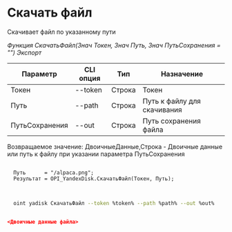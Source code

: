﻿---
sidebar_position: 7
---

# Скачать файл
 Скачивает файл по указанному пути


*Функция СкачатьФайл(Знач Токен, Знач Путь, Знач ПутьСохранения = "") Экспорт*

  | Параметр | CLI опция | Тип | Назначение |
  |-|-|-|-|
  | Токен | --token | Строка | Токен |
  | Путь | --path | Строка | Путь к файлу для скачивания |
  | ПутьСохранения | --out | Строка | Путь сохранения файла |

  
  Возвращаемое значение:   ДвоичныеДанные,Строка - Двоичные данные или путь к файлу при указании параметра ПутьСохранения

```bsl title="Пример кода"
	
  Путь      = "/alpaca.png";
  Результат = OPI_YandexDisk.СкачатьФайл(Токен, Путь);
	
```

```sh title="Пример команды CLI"
    
  oint yadisk СкачатьФайл --token %token% --path %path% --out %out%

```


```json title="Результат"

<Двоичные данные файла>

```

